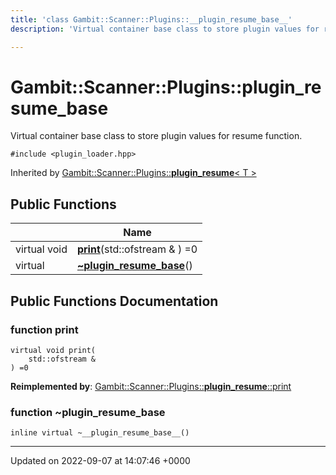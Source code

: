 ```yaml
---
title: 'class Gambit::Scanner::Plugins::__plugin_resume_base__'
description: 'Virtual container base class to store plugin values for resume function. '

---
```


# Gambit::Scanner::Plugins::__plugin_resume_base__



Virtual container base class to store plugin values for resume function. 


`#include <plugin_loader.hpp>`

Inherited by [Gambit::Scanner::Plugins::__plugin_resume__< T >](/documentation/code/classes/classgambit_1_1scanner_1_1plugins_1_1____plugin__resume____/)

## Public Functions

|                | Name           |
| -------------- | -------------- |
| virtual void | **[print](/documentation/code/classes/classgambit_1_1scanner_1_1plugins_1_1____plugin__resume__base____/#function-print)**(std::ofstream & ) =0 |
| virtual | **[~__plugin_resume_base__](/documentation/code/classes/classgambit_1_1scanner_1_1plugins_1_1____plugin__resume__base____/#function-plugin-resume-base)**() |

## Public Functions Documentation

### function print

```
virtual void print(
    std::ofstream & 
) =0
```


**Reimplemented by**: [Gambit::Scanner::Plugins::__plugin_resume__::print](/documentation/code/classes/classgambit_1_1scanner_1_1plugins_1_1____plugin__resume____/#function-print)


### function ~__plugin_resume_base__

```
inline virtual ~__plugin_resume_base__()
```


-------------------------------

Updated on 2022-09-07 at 14:07:46 +0000
